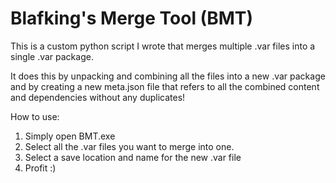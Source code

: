 # Blafking's Merge Tool (BMT)

This is a custom python script I wrote that merges multiple .var files into a single .var package.

It does this by unpacking and combining all the files into a new .var package and by creating a new meta.json file that refers to all the combined content and dependencies without any duplicates!


How to use:
1. Simply open BMT.exe
2. Select all the .var files you want to merge into one.
3. Select a save location and name for the new .var file
4. Profit :)
